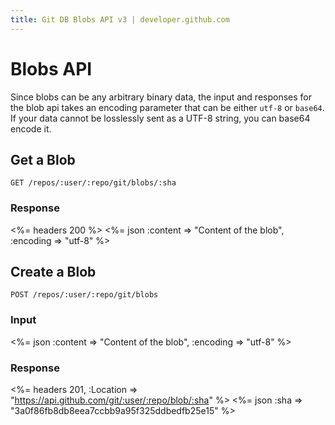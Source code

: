 ```yaml
---
title: Git DB Blobs API v3 | developer.github.com
---
```


# Blobs API

Since blobs can be any arbitrary binary data, the input and responses
for the blob api takes an encoding parameter that can be either `utf-8`
or `base64`.  If your data cannot be losslessly sent as a UTF-8 string,
you can base64 encode it.

## Get a Blob

    GET /repos/:user/:repo/git/blobs/:sha

### Response

<%= headers 200 %>
<%= json :content => "Content of the blob", :encoding => "utf-8" %>

## Create a Blob

    POST /repos/:user/:repo/git/blobs

### Input

<%= json :content => "Content of the blob", :encoding => "utf-8" %>

### Response

<%= headers 201,
      :Location => "https://api.github.com/git/:user/:repo/blob/:sha" %>
<%= json :sha => "3a0f86fb8db8eea7ccbb9a95f325ddbedfb25e15" %>

